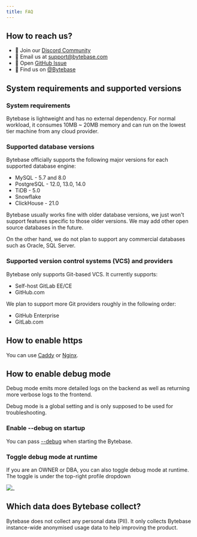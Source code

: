```yaml
---
title: FAQ
---
```

## How to reach us?

- 💬 Join our [Discord Community](https://discord.gg/huyw7gRsyA)
- 📧 Email us at [support@bytebase.com](mailto:support@bytebase.com)
- 🎫 Open [GitHub Issue](https://github.com/bytebase/bytebase/issues)
- 🤠 Find us on [@Bytebase](https://twitter.com/bytebase)

## System requirements and supported versions

### System requirements

Bytebase is lightweight and has no external dependency. For normal workload, it consumes 10MB ~ 20MB memory and can run on the lowest tier machine from any cloud provider.

### Supported database versions

Bytebase officially supports the following major versions for each supported database engine:

- MySQL - 5.7 and 8.0
- PostgreSQL - 12.0, 13.0, 14.0
- TiDB - 5.0
- Snowflake
- ClickHouse - 21.0

Bytebase usually works fine with older database versions, we just won't support features specific to those older versions. We may add other open source databases in the future.

On the other hand, we do not plan to support any commercial databases such as Oracle, SQL Server.

### Supported version control systems (VCS) and providers

Bytebase only supports Git-based VCS. It currently supports:

- Self-host GitLab EE/CE
- GitHub.com

We plan to support more Git providers roughly in the following order:

- GitHub Enterprise
- GitLab.com

## How to enable https

You can use [Caddy](https://caddyserver.com/docs/quick-starts/reverse-proxy) or [Nginx](https://www.nginx.com/).

## How to enable debug mode

Debug mode emits more detailed logs on the backend as well as returning more verbose logs to the frontend.

<hint-block type="warn">

Debug mode is a global setting and is only supposed to be used for troubleshooting.

</hint-block>

### Enable --debug on startup

You can pass [--debug](/docs/reference/command-line#--debug) when starting the Bytebase.

### Toggle debug mode at runtime

If you are an OWNER or DBA, you can also toggle debug mode at runtime. The toggle is under the top-right profile dropdown

![_](/static/docs/troubleshoot-debug-mode.webp)

## Which data does Bytebase collect?

Bytebase does not collect any personal data (PII). It only collects Bytebase instance-wide anonymised usage data to help improving the product.
